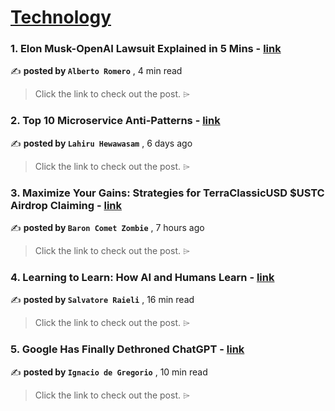 
<h1><a href=https://medium.com/tag/technology/recommended target="_blank" rel="noopener noreferrer">Technology</a></h1>
<h3>1. Elon Musk-OpenAI Lawsuit Explained in 5 Mins - <a href=https://medium.com/@albertoromgar/elon-musk-openai-lawsuit-explained-in-5-mins-412cfd02a4ed?source=tag_recommended_feed---------0-107----------technology----------3bba5502_399d_4cea_a869_95fd8d9c7b3e------- target="_blank" rel="noopener noreferrer">link</a></h3>

✍️ **posted by `Alberto Romero`** <date> , 4 min read</date>

<blockquote>Click the link to check out the post. ⌲</blockquote>

<h3>2. Top 10 Microservice Anti-Patterns - <a href=https://medium.com/bitsrc/10-microservice-anti-patterns-278bcb7f385d?source=tag_recommended_feed---------1-85----------technology----------3bba5502_399d_4cea_a869_95fd8d9c7b3e------- target="_blank" rel="noopener noreferrer">link</a></h3>

✍️ **posted by `Lahiru Hewawasam`** <date> , 6 days ago</date>

<blockquote>Click the link to check out the post. ⌲</blockquote>

<h3>3. Maximize Your Gains: Strategies for TerraClassicUSD $USTC Airdrop Claiming - <a href=https://medium.com/@bayrysreto1975/maximize-your-gains-strategies-for-terraclassicusd-ustc-airdrop-claiming-a35664e02b1f?source=tag_recommended_feed---------2-84----------technology----------3bba5502_399d_4cea_a869_95fd8d9c7b3e------- target="_blank" rel="noopener noreferrer">link</a></h3>

✍️ **posted by `Baron Comet Zombie`** <date> , 7 hours ago</date>

<blockquote>Click the link to check out the post. ⌲</blockquote>

<h3>4. Learning to Learn: How AI and Humans Learn - <a href=https://medium.com/gitconnected/learning-to-learn-how-ai-and-humans-learn-8825fded0a7b?source=tag_recommended_feed---------3-107----------technology----------3bba5502_399d_4cea_a869_95fd8d9c7b3e------- target="_blank" rel="noopener noreferrer">link</a></h3>

✍️ **posted by `Salvatore Raieli`** <date> , 16 min read</date>

<blockquote>Click the link to check out the post. ⌲</blockquote>

<h3>5. Google Has Finally Dethroned ChatGPT - <a href=https://medium.com/@ignacio.de.gregorio.noblejas/google-has-finally-dethroned-chatgpt-87a8f8c10d92?source=tag_recommended_feed---------4-85----------technology----------3bba5502_399d_4cea_a869_95fd8d9c7b3e------- target="_blank" rel="noopener noreferrer">link</a></h3>

✍️ **posted by `Ignacio de Gregorio`** <date> , 10 min read</date>

<blockquote>Click the link to check out the post. ⌲</blockquote>

